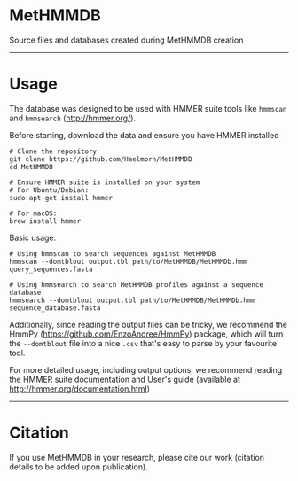 # MetHMMDB
Source files and databases created during MetHMMDB creation

---
# Usage
The database was designed to be used with HMMER suite tools like `hmmscan` and `hmmsearch` (http://hmmer.org/).

Before starting, download the data and ensure you have HMMER installed
```
# Clone the repository
git clone https://github.com/Haelmorn/MetHMMDB
cd MetHMMDB

# Ensure HMMER suite is installed on your system
# For Ubuntu/Debian:
sudo apt-get install hmmer

# For macOS:
brew install hmmer
```

Basic usage:
```
# Using hmmscan to search sequences against MetHMMDB
hmmscan --domtblout output.tbl path/to/MetHMMDB/MetHMMDb.hmm query_sequences.fasta

# Using hmmsearch to search MetHMMDB profiles against a sequence database
hmmsearch --domtblout output.tbl path/to/MetHMMDB/MetHMMDb.hmm sequence_database.fasta
```

Additionally, since reading the output files can be tricky, we recommend the HmmPy (https://github.com/EnzoAndree/HmmPy) package, which will turn the `--domtblout` file into a nice `.csv` that's easy to parse by your favourite tool.

For more detailed usage, including output options, we recommend reading the HMMER suite documentation and User's guide (available at http://hmmer.org/documentation.html)


---
# Citation
If you use MetHMMDB in your research, please cite our work (citation details to be added upon publication).
